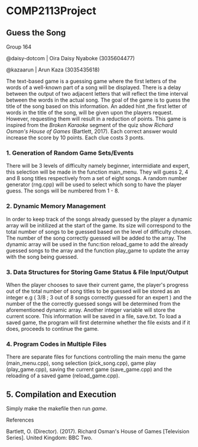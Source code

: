 # COMP2113Project
## Guess the Song

Group 164

@daisy-dotcom | Oira Daisy Nyaboke (3035604477)

@kazaarun | Arun Kaza (3035435618)

The text-based game is a guessing game where the first letters of the words of a well-known part of 
a song will be displayed. There is a delay between the output of two adjacent letters that will reflect
the time interval between the words in the actual song. The goal of the game is to guess the title of the song
based on this information. An added hint ,the first letter of words in the title of the song, will be given upon the players request. However, requesting them will result in a reduction of points. This game is inspired from the *Broken Karaoke* segment of the quiz show *Richard Osman's House of Games* (Bartlett, 2017). Each correct answer would increase the score by 10 points. Each clue costs 3 ponts.

### 1. Generation of Random Game Sets/Events

There will be 3 levels of difficulty namely beginner, intermidiate and expert, this selection will be made in the function main_menu. They will guess 2, 4 and 8 song 
titles respectively from a set of eight songs. A random number generator (rng.cpp) will be used to select which song to 
have the player guess. The songs will be numbered from 1 - 8.

### 2. Dynamic Memory Management

In order to keep track of the songs already guessed by the player a dynamic array will be initilized at the start 
of the game. Its size will correspond to the total number of songs to be guessed based on the level of difficulty
chosen. The number of the song correctly guessed will be added to the array. The dynamic array will be used in the func:tion reload_game to add the already guessed songs to the array and the function play_game to update the array with the song being guessed.

### 3. Data Structures for Storing Game Status & File Input/Output

When the player chooses to save their current game, the player's progress out of the total number of song titles to be guessed 
will be stored as an integer e.g ( 3/8 ; 3 out of 8 songs correctly guessed for an expert ) and the number of the the correctly
guessed songs will be determined from the aforementioned dynamic array. Another integer variable will store the current score. This information will be saved in a file, save.txt. To load a saved game, the program will first determine whether the file exists and if it does, proceeds to continue the game.

### 4. Program Codes in Multiple Files

There are separate files for functions controlling the main menu the game (main_menu.cpp), song selection (pick_song.cpp), game play (play_game.cpp), saving the current game (save_game.cpp) and the reloading of a
saved game (reload_game.cpp). 

## 5. Compilation and Execution

Simply make the makefile then run *game*.

References

Bartlett, O. (Director). (2017). Richard Osman's House of Games [Television Series]. United Kingdom: BBC Two.


